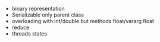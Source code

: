 - binary representation
- Serializable only parent class
- overloading with int/double but methods float/vararg float
- reduce
- threads states